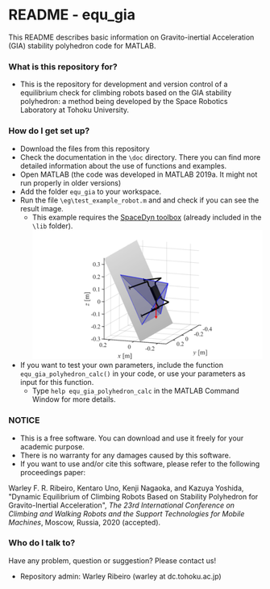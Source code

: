 # README - equ_gia

This README describes basic information on Gravito-inertial Acceleration (GIA) stability polyhedron code for MATLAB.

### What is this repository for? ###

* This is the repository for development and version control of a equilibrium check for climbing robots based on the GIA stability polyhedron: a method being developed by the Space Robotics Laboratory at Tohoku University.

### How do I get set up? ###

* Download the files from this repository
* Check the documentation in the `\doc` directory. There you can find more detailed information about the use of functions and examples.
* Open MATLAB (the code was developed in MATLAB 2019a. It might not run properly in older versions)
* Add the folder `equ_gia` to your workspace.
* Run the file `\eg\test_example_robot.m` and and check if you can see the result image.
  * This example requires the [SpaceDyn toolbox](http://www.astro.mech.tohoku.ac.jp/spacedyn/index.html) (already included in the `\lib` folder). 
![img](eg/example_result.png)
* If you want to test your own parameters, include the function `equ_gia_polyhedron_calc()` in your code, or use your parameters as input for this function. 
  * Type `help equ_gia_polyhedron_calc` in the MATLAB Command Window for more details.


### NOTICE ###

* This is a free software. You can download and use it freely for your academic purpose.
* There is no warranty for any damages caused by this software.
* If you want to use and/or cite this software, please refer to the following proceedings paper:

Warley F. R. Ribeiro, Kentaro Uno, Kenji Nagaoka, and Kazuya Yoshida, "Dynamic Equilibrium of Climbing Robots Based on Stability Polyhedron for Gravito-Inertial Acceleration", *The 23rd International Conference on Climbing and Walking Robots and the Support Technologies for Mobile Machines*, Moscow, Russia, 2020 (accepted).

### Who do I talk to? ###

Have any problem, question or suggestion? Please contact us!

* Repository admin: Warley Ribeiro (warley at dc.tohoku.ac.jp)
